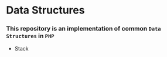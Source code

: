 # Data Structures

### This repository is an implementation of common ``` Data Structures ``` in ``` PHP ```

* Stack